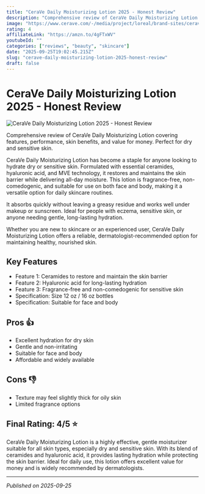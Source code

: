 ```yaml
---
title: "CeraVe Daily Moisturizing Lotion 2025 - Honest Review"
description: "Comprehensive review of CeraVe Daily Moisturizing Lotion covering features, performance, skin benefits, and value for money. Perfect for dry and sensitive skin."
image: "https://www.cerave.com/-/media/project/loreal/brand-sites/cerave/americas/us/products-v3/daily-moisturizing-lotion/700x700/cerave_daily_moisturizing_lotion_12oz_front_-700x700-v2.jpg"
rating: 4
affiliateLink: "https://amzn.to/4gFTxWV"
youtubeId: ""
categories: ["reviews", "beauty", "skincare"]
date: "2025-09-25T19:02:45.215Z"
slug: "cerave-daily-moisturizing-lotion-2025-honest-review"
draft: false
---
```


# CeraVe Daily Moisturizing Lotion 2025 - Honest Review

![CeraVe Daily Moisturizing Lotion 2025 - Honest Review](https://www.cerave.com/-/media/project/loreal/brand-sites/cerave/americas/us/products-v3/daily-moisturizing-lotion/700x700/cerave_daily_moisturizing_lotion_12oz_front_-700x700-v2.jpg)

 Comprehensive review of CeraVe Daily Moisturizing Lotion covering features, performance, skin benefits, and value for money. Perfect for dry and sensitive skin.

CeraVe Daily Moisturizing Lotion has become a staple for anyone looking to hydrate dry or sensitive skin. Formulated with essential ceramides, hyaluronic acid, and MVE technology, it restores and maintains the skin barrier while delivering all-day moisture. This lotion is fragrance-free, non-comedogenic, and suitable for use on both face and body, making it a versatile option for daily skincare routines.

It absorbs quickly without leaving a greasy residue and works well under makeup or sunscreen. Ideal for people with eczema, sensitive skin, or anyone needing gentle, long-lasting hydration.

Whether you are new to skincare or an experienced user, CeraVe Daily Moisturizing Lotion offers a reliable, dermatologist-recommended option for maintaining healthy, nourished skin.


## Key Features

- Feature 1: Ceramides to restore and maintain the skin barrier
- Feature 2: Hyaluronic acid for long-lasting hydration
- Feature 3: Fragrance-free and non-comedogenic for sensitive skin
- Specification: Size 12 oz / 16 oz bottles
- Specification: Suitable for face and body



## Pros 👍

- Excellent hydration for dry skin
- Gentle and non-irritating
- Suitable for face and body
- Affordable and widely available



## Cons 👎

- Texture may feel slightly thick for oily skin
- Limited fragrance options


## Final Rating: 4/5 ⭐

CeraVe Daily Moisturizing Lotion is a highly effective, gentle moisturizer suitable for all skin types, especially dry and sensitive skin. With its blend of ceramides and hyaluronic acid, it provides lasting hydration while protecting the skin barrier. Ideal for daily use, this lotion offers excellent value for money and is widely recommended by dermatologists.



---

*Published on 2025-09-25*
